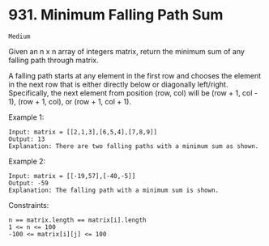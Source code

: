 # 931. Minimum Falling Path Sum

`Medium`

Given an n x n array of integers matrix, return the minimum sum of any falling path through matrix.

A falling path starts at any element in the first row and chooses the element in the next row that is either directly below or diagonally left/right. Specifically, the next element from position (row, col) will be (row + 1, col - 1), (row + 1, col), or (row + 1, col + 1).

Example 1:

```note
Input: matrix = [[2,1,3],[6,5,4],[7,8,9]]
Output: 13
Explanation: There are two falling paths with a minimum sum as shown.
```

Example 2:

```note
Input: matrix = [[-19,57],[-40,-5]]
Output: -59
Explanation: The falling path with a minimum sum is shown.
```

Constraints:

```note
n == matrix.length == matrix[i].length
1 <= n <= 100
-100 <= matrix[i][j] <= 100
```
